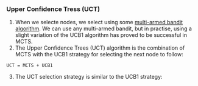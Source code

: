 ### Upper Confidence Tress (UCT)
1. When we selecte nodes, we select using some [multi-armed bandit algorithm](https://gibberblot.github.io/rl-notes/single-agent/multi-armed-bandits.html#sec-multi-armed-bandits). We can use any multi-armed bandit, but in practise, using a slight variation of the UCB1 algorithm has proved to be successful in MCTS.
2. The Upper Confidence Trees (UCT) algorithm is the combination of MCTS with the UCB1 strategy for selecting the next node to follow:
```
UCT = MCTS + UCB1
```
3. The UCT selection strategy is similar to the UCB1 strategy:
```
```